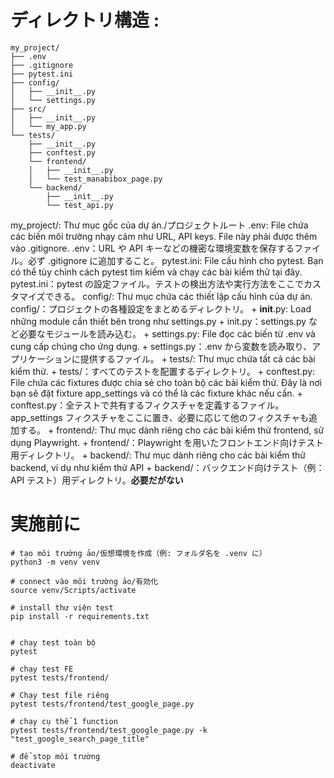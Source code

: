 # ディレクトリ構造 :
```
my_project/
├── .env
├── .gitignore
├── pytest.ini
├── config/
│   ├── __init__.py
│   └── settings.py
├── src/
│   ├── __init__.py
│   └── my_app.py
└── tests/
    ├── __init__.py
    ├── conftest.py
    └── frontend/
    │   ├── __init__.py
    │   └── test_manabibox_page.py
    └── backend/
        ├── __init__.py
        └── test_api.py
```

my_project/: Thư mục gốc của dự án./プロジェクトルート
.env: File chứa các biến môi trường nhạy cảm như URL, API keys. File này phải được thêm vào .gitignore.
.env：URL や API キーなどの機密な環境変数を保存するファイル。必ず .gitignore に追加すること。
pytest.ini: File cấu hình cho pytest. Bạn có thể tùy chỉnh cách pytest tìm kiếm và chạy các bài kiểm thử tại đây.
pytest.ini：pytest の設定ファイル。テストの検出方法や実行方法をここでカスタマイズできる。
config/: Thư mục chứa các thiết lập cấu hình của dự án.
config/：プロジェクトの各種設定をまとめるディレクトリ。
    + __init__.py: Load những module cần thiết bên trong như settings.py
    + init.py：settings.py など必要なモジュールを読み込む。
    + settings.py: File đọc các biến từ .env và cung cấp chúng cho ứng dụng.
    + settings.py：.env から変数を読み取り、アプリケーションに提供するファイル。
    + tests/: Thư mục chứa tất cả các bài kiểm thử.
    + tests/：すべてのテストを配置するディレクトリ。
    + conftest.py: File chứa các fixtures được chia sẻ cho toàn bộ các bài kiểm thử. Đây là nơi bạn sẽ đặt fixture app_settings và có thể là các fixture khác nếu cần.
    + conftest.py：全テストで共有するフィクスチャを定義するファイル。app_settings フィクスチャをここに置き、必要に応じて他のフィクスチャも追加する。
    + frontend/: Thư mục dành riêng cho các bài kiểm thử frontend, sử dụng Playwright.
    + frontend/：Playwright を用いたフロントエンド向けテスト用ディレクトリ。
    + backend/: Thư mục dành riêng cho các bài kiểm thử backend, ví dụ như kiểm thử API
    + backend/：バックエンド向けテスト（例：API テスト）用ディレクトリ。**必要だがない**

# 実施前に
```
# tạo môi trường ảo/仮想環境を作成（例: フォルダ名を .venv に）
python3 -m venv venv

# connect vào môi trường ảo/有効化
source venv/Scripts/activate

# install thư viện test
pip install -r requirements.txt


# chạy test toàn bộ
pytest

# chạy test FE
pytest tests/frontend/

# Chạy test file riêng
pytest tests/frontend/test_google_page.py

# chạy cụ thể 1 function
pytest tests/frontend/test_google_page.py -k "test_google_search_page_title"

# để stop môi trường
deactivate
```
